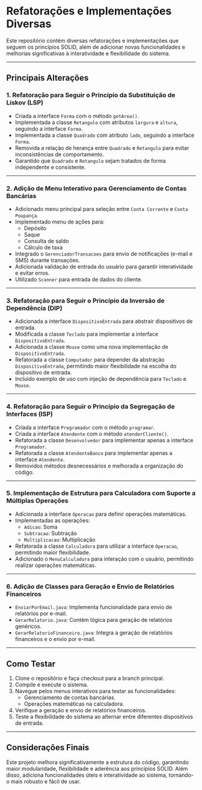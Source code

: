 # **Refatorações e Implementações Diversas**

Este repositório contém diversas refatorações e implementações que seguem os princípios SOLID, além de adicionar novas funcionalidades e melhorias significativas à interatividade e flexibilidade do sistema.

---

## **Principais Alterações**

### **1. Refatoração para Seguir o Princípio da Substituição de Liskov (LSP)**
- Criada a interface `Forma` com o método `getArea()`.
- Implementada a classe `Retangulo` com atributos `largura` e `altura`, seguindo a interface `Forma`.
- Implementada a classe `Quadrado` com atributo `lado`, seguindo a interface `Forma`.
- Removida a relação de herança entre `Quadrado` e `Retangulo` para evitar inconsistências de comportamento.
- Garantido que `Quadrado` e `Retangulo` sejam tratados de forma independente e consistente.

---

### **2. Adição de Menu Interativo para Gerenciamento de Contas Bancárias**
- Adicionado menu principal para seleção entre `Conta Corrente` e `Conta Poupança`.
- Implementado menu de ações para:
  - Depósito
  - Saque
  - Consulta de saldo
  - Cálculo de taxa
- Integrado o `GerenciadorTransacoes` para envio de notificações (e-mail e SMS) durante transações.
- Adicionada validação de entrada do usuário para garantir interatividade e evitar erros.
- Utilizado `Scanner` para entrada de dados do cliente.

---

### **3. Refatoração para Seguir o Princípio da Inversão de Dependência (DIP)**
- Adicionada a interface `DispositivoEntrada` para abstrair dispositivos de entrada.
- Modificada a classe `Teclado` para implementar a interface `DispositivoEntrada`.
- Adicionada a classe `Mouse` como uma nova implementação de `DispositivoEntrada`.
- Refatorada a classe `Computador` para depender da abstração `DispositivoEntrada`, permitindo maior flexibilidade na escolha do dispositivo de entrada.
- Incluído exemplo de uso com injeção de dependência para `Teclado` e `Mouse`.

---

### **4. Refatoração para Seguir o Princípio da Segregação de Interfaces (ISP)**
- Criada a interface `Programador` com o método `programar`.
- Criada a interface `Atendente` com o método `atenderCliente()`.
- Refatorada a classe `Desenvolvedor` para implementar apenas a interface `Programador`.
- Refatorada a classe `AtendenteBanco` para implementar apenas a interface `Atendente`.
- Removidos métodos desnecessários e melhorada a organização do código.

---

### **5. Implementação de Estrutura para Calculadora com Suporte a Múltiplas Operações**
- Adicionada a interface `Operacao` para definir operações matemáticas.
- Implementadas as operações:
  - `Adicao`: Soma
  - `Subtracao`: Subtração
  - `Multiplicacao`: Multiplicação
- Refatorada a classe `Calculadora` para utilizar a interface `Operacao`, permitindo maior flexibilidade.
- Adicionado o `MenuCalculadora` para interação com o usuário, permitindo realizar operações matemáticas.

---

### **6. Adição de Classes para Geração e Envio de Relatórios Financeiros**
- `EnviarPorEmail.java`: Implementa funcionalidade para envio de relatórios por e-mail.
- `GerarRelatorio.java`: Contém lógica para geração de relatórios genéricos.
- `GerarRelatorioFinanceiro.java`: Integra a geração de relatórios financeiros e o envio por e-mail.

---

## **Como Testar**

1. Clone o repositório e faça checkout para a branch principal.
2. Compile e execute o sistema.
3. Navegue pelos menus interativos para testar as funcionalidades:
   - Gerenciamento de contas bancárias.
   - Operações matemáticas na calculadora.
4. Verifique a geração e envio de relatórios financeiros.
5. Teste a flexibilidade do sistema ao alternar entre diferentes dispositivos de entrada.

---

## **Considerações Finais**

Este projeto melhora significativamente a estrutura do código, garantindo maior modularidade, flexibilidade e aderência aos princípios SOLID. Além disso, adiciona funcionalidades úteis e interatividade ao sistema, tornando-o mais robusto e fácil de usar.

